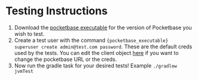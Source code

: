 # Testing Instructions

1. Download the [pocketbase executable](https://github.com/pocketbase/pocketbase/releases/) for the version of
   Pocketbase you wish to test.
2. Create a test user with the command `{pocketbase_executable} superuser create admin@test.com password`. These are the
   default creds used by the tests. You can edit the client
   object [here](https://github.com/agrevster/pocketbase-kotlin/blob/158eb3134df624299601bdf41de8a4268dbd73bc/src/commonTest/kotlin/TestUtils.kt#L25)
   if you want to change the pocketbase URL or the creds.
3. Now run the gradle task for your desired tests! Example `./gradlew jvmTest`
